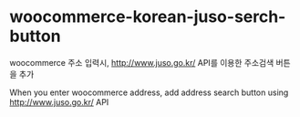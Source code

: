 # woocommerce-korean-juso-serch-button
woocommerce 주소 입력시, http://www.juso.go.kr/ API를 이용한 주소검색 버튼을 추가

When you enter woocommerce address, add address search button using http://www.juso.go.kr/ API
